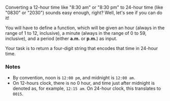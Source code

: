 Converting a 12-hour time like "8:30 am" or "8:30 pm" to 24-hour time (like "0830" or "2030") sounds easy enough, right?  Well, let's see if you can do it!

You will have to define a function, which will be given an hour (always in the range of 1 to 12, inclusive), a minute (always in the range of 0 to 59, inclusive), and a period (either **a.m.** or **p.m.**) as input.

Your task is to return a four-digit string that encodes that time in 24-hour time.

### Notes

- By convention, noon is `12:00 pm`, and midnight is `12:00 am`.  
- On 12-hours clock, there is no 0 hour, and time just after midnight is denoted as, for example, `12:15 am`. On 24-hour clock, this translates to `0015`.
